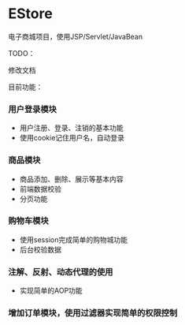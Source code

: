 # EStore

电子商城项目，使用JSP/Servlet/JavaBean

TODO：

修改文档


目前功能：

### 用户登录模块

- 用户注册、登录、注销的基本功能
- 使用cookie记住用户名，自动登录

### 商品模块

- 商品添加、删除、展示等基本内容
- 前端数据校验
- 分页功能

### 购物车模块

- 使用session完成简单的购物城功能
- 后台校验数据

### 注解、反射、动态代理的使用

- 实现简单的AOP功能

### 增加订单模块，使用过滤器实现简单的权限控制


